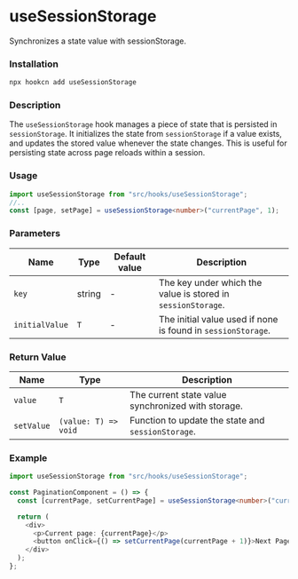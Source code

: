 # useSessionStorage

Synchronizes a state value with sessionStorage.

### Installation

```bash
npx hookcn add useSessionStorage
```

### Description

The `useSessionStorage` hook manages a piece of state that is persisted in `sessionStorage`. It initializes the state from `sessionStorage` if a value exists, and updates the stored value whenever the state changes. This is useful for persisting state across page reloads within a session.

### Usage

```typescript
import useSessionStorage from "src/hooks/useSessionStorage";
//..
const [page, setPage] = useSessionStorage<number>("currentPage", 1);
```

### Parameters

| Name           | Type   | Default value | Description                                                  |
| -------------- | ------ | ------------- | ------------------------------------------------------------ |
| `key`          | string | -             | The key under which the value is stored in `sessionStorage`. |
| `initialValue` | `T`    | -             | The initial value used if none is found in `sessionStorage`. |

### Return Value

| Name       | Type                 | Description                                        |
| ---------- | -------------------- | -------------------------------------------------- |
| `value`    | `T`                  | The current state value synchronized with storage. |
| `setValue` | `(value: T) => void` | Function to update the state and `sessionStorage`. |

### Example

```typescript
import useSessionStorage from "src/hooks/useSessionStorage";

const PaginationComponent = () => {
  const [currentPage, setCurrentPage] = useSessionStorage<number>("currentPage", 1);

  return (
    <div>
      <p>Current page: {currentPage}</p>
      <button onClick={() => setCurrentPage(currentPage + 1)}>Next Page</button>
    </div>
  );
};
```
